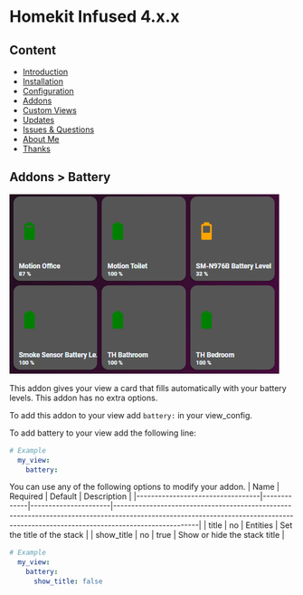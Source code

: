 # Homekit Infused 4.x.x

## Content
- [Introduction](../index.md)
- [Installation](../installation.md)
- [Configuration](../configuration.md)
- [Addons](../addons.md)
- [Custom Views](../custom_views.md)
- [Updates](../updates.md)
- [Issues & Questions](../issues.md)
- [About Me](../about.md)
- [Thanks](../thanks.md)

## Addons > Battery

![Homekit Infused](../images/auto-fill-battery-card.png)

This addon gives your view a card that fills automatically with your battery levels.
This addon has no extra options.

To add this addon to your view add `battery:` in your view_config.

To add battery to your view add the following line:

```yaml
# Example
  my_view:
    battery:
```

You can use any of the following options to modify your addon.
| Name | Required | Default | Description |
|----------------------------------|-------------|----------------------|-----------------------------------------------------------------------------------------------------------------------------------------------------------------------------------|
| title | no | Entities | Set the title of the stack |
| show_title | no | true | Show or hide the stack title |

```yaml
# Example
  my_view:
    battery:
      show_title: false
```              